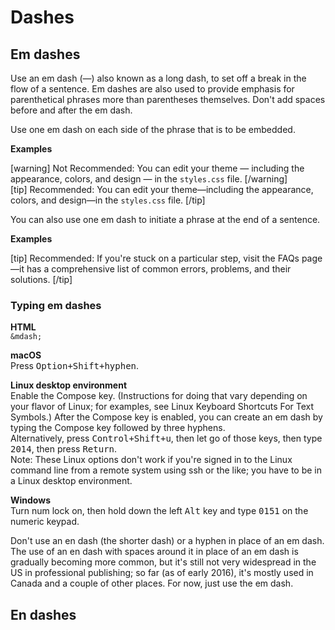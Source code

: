 # Dashes

## Em dashes

Use an em dash (—) also known as a long dash, to set off a break in the flow of a sentence. Em dashes are also used to provide emphasis for parenthetical phrases more than parentheses themselves. Don't add spaces before and after the em dash.

Use one em dash on each side of the phrase that is to be embedded.

**Examples**  

[warning] Not Recommended: You can edit your theme — including the appearance, colors, and design — in the `styles.css` file.  [/warning]  
[tip] Recommended: You can edit your theme—including the appearance, colors, and design—in the `styles.css` file. [/tip]

You can also use one em dash to initiate a phrase at the end of a sentence.

**Examples**  

[tip] Recommended: If you're stuck on a particular step, visit the FAQs page—it has a comprehensive list of common errors, problems, and  their solutions. [/tip]

### Typing em dashes

**HTML**  
``&mdash;``  

**macOS**  
Press <kbd>Option+Shift+hyphen</kbd>.  

**Linux desktop environment**  
Enable the Compose key. (Instructions for doing that vary depending on your flavor of Linux; for examples, see Linux Keyboard Shortcuts For Text Symbols.) After the Compose key is enabled, you can create an em dash by typing the Compose key followed by three hyphens.  
Alternatively, press <kbd>Control+Shift+u</kbd>, then let go of those keys, then type <kbd>2014</kbd>, then press <kbd>Return</kbd>.  
Note: These Linux options don't work if you're signed in to the Linux command line from a remote system using ssh or the like; you have to be in a Linux desktop environment.  

**Windows**  
Turn num lock on, then hold down the left <kbd>Alt</kbd> key and type <kbd>0151</kbd> on the numeric keypad.  

Don't use an en dash (the shorter dash) or a hyphen in place of an em dash. The use of an en dash with spaces around it in place of an em dash is gradually becoming more common, but it's still not very widespread in the US in professional publishing; so far (as of early 2016), it's mostly used in Canada and a couple of other places. For now, just use the em dash.

## En dashes
